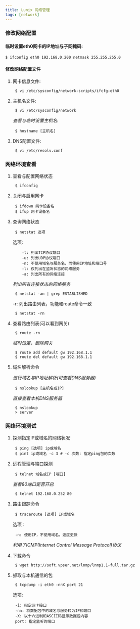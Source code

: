```yaml
---
title: Lunix 网络管理
tags: [network]
---
```


### 修改网络配置

####  临时设置eth0网卡的IP地址与子网掩码:

    $ ifconfig eth0 192.168.0.200 netmask 255.255.255.0

#### 修改网络配置文件

1. 网卡信息文件:

        $ vi /etc/sysconfig/network-scripts/ifcfg-eth0

2. 主机名文件:

        $ vi /etc/sysconfig/network

    *查看与临时设置主机名:*

        $ hostname [主机名]

3. DNS配置文件:

        $ vi /etc/resolv.conf

### 网络环境查看

1. 查看与配置网络状态

        $ ifconfig

2. 关闭与启用网卡

        $ ifdown 网卡设备名
        $ ifup 网卡设备名

3. 查询网络状态

        $ netstat 选项

    选项:

           -t: 列出TCP协议端口
           -u: 列出UDP协议端口
           -n: 不使用域名与服务名，而使用IP地址和端口号
           -l: 仅列出在监听状态的网络服务
           -a: 列出所有的网络连接

    *列出所有连接状态的网络服务*

        $ netstat -an | grep ESTABLISHED

    -r: 列出路由列表，功能和route命令一致

        $ netstat -rn

4. 查看路由列表(可以看到网关)

        $ route -rn

    *临时设定，删除网关*

        $ route add default gw 192.168.1.1
        $ route del default gw 192.168.1.1

5. 域名解析命令

    *进行域名与IP地址解析(可查看DNS服务器)*

        $ nslookup [主机名或IP]

    *直接查看本机DNS服务器*

        $ nslookup
        > server

### 网络环境测试

1. 探测指定IP或域名的网络状况

        $ ping [选项] ip或域名
        $ pint ip或域名 -c 3 # -c 次数: 指定ping包的次数

2. 远程管理与端口探测

        $ telnet 域名或IP [端口]

    *查看80端口是否开启*

        $ telnet 192.168.0.252 80

3. 路由跟踪命令

        $ traceroute [选项] IP或域名

    选项：

        -n: 使用IP，不使用域名，速度更快

    *利用了ICMP(Internet Control Message Protocol)协议*

4. 下载命令

        $ wget http://soft.vpser.net/lnmp/lnmp1.1-full.tar.gz

5. 抓取与本机通信的包

        $ tcpdump -i eth0 -nnX port 21

    选项:

        -i: 指定网卡接口
        -nn: 将数据包中的域名与服务转为IP和端口
        -X: 以十六进制和ASCII码显示数据包内容
        port: 指定监听的端口
